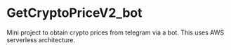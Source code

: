 # GetCryptoPriceV2_bot
Mini project to obtain crypto prices from telegram via a bot. This uses AWS serverless architecture. 
